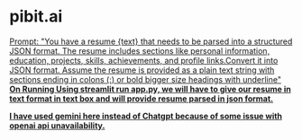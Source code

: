 # pibit.ai
<u>
Prompt: "You have a resume {text} that needs to be parsed into a structured JSON format. The resume includes sections like personal information, education, projects, skills, achievements, and profile links.Convert it into JSON format. Assume the resume is provided as a plain text string with sections ending in colons (:) or bold bigger size headings with underline"
  
<b>
On Running Using streamlit run app.py, we will have to give our resume in text format in text box and will provide resume parsed in json format. 

I have used gemini here instead of Chatgpt because of some issue with openai api unavailability.
